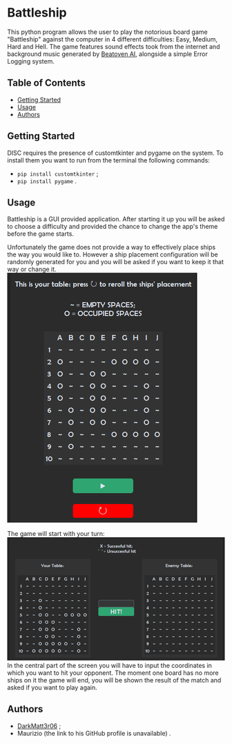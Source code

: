 # Battleship

This python program allows the user to play the notorious board game "Battleship" against the computer in 4 different difficulties: Easy, Medium, Hard and Hell. The game features sound effects took from the internet and background music generated by [Beatoven AI](https://www.beatoven.ai), alongside a simple Error Logging system.

## Table of Contents

- [Getting Started](#Getting-Started)
- [Usage](#Usage)
- [Authors](#Authors)


## Getting Started

DISC requires the presence of customtkinter and pygame on the system. To install them you want to run from the terminal the following commands:
- `pip install customtkinter` ;
- `pip install pygame` .

## Usage

Battleship is a GUI provided application. After starting it up you will be asked to choose a difficulty and provided the chance to change the app's theme before the game starts. 

Unfortunately the game does not provide a way to effectively place ships the way you would like to. However a ship placement configuration will be randomly generated for you and you will be asked if you want to keep it that way or change it.
![Image of the Ship Placement Window.](readmeImages\shipPlacementWindow.png)

The game will start with your turn: 
![Image of the Window in which you will play the game.](readmeImages\runningGame.png)
In the central part of the screen you will have to input the coordinates in which you want to hit your opponent. The moment one board has no more ships on it the game will end, you will be shown the result of the match and asked if you want to play again.

## Authors

- [DarkMatt3r06](https://github.com/DarkMatt3r06) ;
- Maurizio (the link to his GitHub profile is unavailable) .